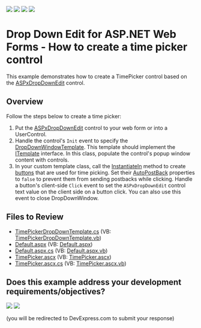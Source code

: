 <!-- default badges list -->
![](https://img.shields.io/endpoint?url=https://codecentral.devexpress.com/api/v1/VersionRange/128531404/13.1.4%2B)
[![](https://img.shields.io/badge/Open_in_DevExpress_Support_Center-FF7200?style=flat-square&logo=DevExpress&logoColor=white)](https://supportcenter.devexpress.com/ticket/details/E3995)
[![](https://img.shields.io/badge/📖_How_to_use_DevExpress_Examples-e9f6fc?style=flat-square)](https://docs.devexpress.com/GeneralInformation/403183)
[![](https://img.shields.io/badge/💬_Leave_Feedback-feecdd?style=flat-square)](#does-this-example-address-your-development-requirementsobjectives)
<!-- default badges end -->
# Drop Down Edit for ASP.NET Web Forms - How to create a time picker control

This example demonstrates how to create a TimePicker control based on the [ASPxDropDownEdit](https://docs.devexpress.com/AspNet/DevExpress.Web.ASPxDropDownEdit) control.

## Overview

Follow the steps below to create a time picker:

1. Put the [ASPxDropDownEdit](https://docs.devexpress.com/AspNet/DevExpress.Web.ASPxDropDownEdit) control to your web form or into a UserControl.
2. Handle the control's `Init` event to specify the [DropDownWindowTemplate](https://docs.devexpress.com/AspNet/DevExpress.Web.ASPxDropDownEdit.DropDownWindowTemplate). This template should implement the [ITemplate](https://learn.microsoft.com/en-us/dotnet/api/system.web.ui.itemplate?view=netframework-4.8.1&redirectedfrom=MSDN) interface. In this class, populate the control's popup window content with controls.
3. In your custom template class, call the [InstantiateIn](http://msdn.microsoft.com/en-us/library/system.web.ui.itemplate.instantiatein.aspx) method to create [buttons](https://docs.devexpress.com/AspNet/DevExpress.Web.ASPxButton) that are used for time picking. Set their [AutoPostBack](https://docs.devexpress.com/AspNet/DevExpress.Web.ASPxButton.AutoPostBack) properties to `false` to prevent them from sending postbacks while clicking. Handle a button's client-side `Click` event to set the `ASPxDropDownEdit` control text value on the client side on a button click. You can also use this event to close DropDownWindow.

## Files to Review

* [TimePickerDropDownTemplate.cs](./CS/WebSite/App_Code/TimePickerDropDownTemplate.cs) (VB: [TimePickerDropDownTemplate.vb](./VB/WebSite/App_Code/TimePickerDropDownTemplate.vb))
* [Default.aspx](./CS/WebSite/Default.aspx) (VB: [Default.aspx](./VB/WebSite/Default.aspx))
* [Default.aspx.cs](./CS/WebSite/Default.aspx.cs) (VB: [Default.aspx.vb](./VB/WebSite/Default.aspx.vb))
* [TimePicker.ascx](./CS/WebSite/TimePicker.ascx) (VB: [TimePicker.ascx](./VB/WebSite/TimePicker.ascx))
* [TimePicker.ascx.cs](./CS/WebSite/TimePicker.ascx.cs) (VB: [TimePicker.ascx.vb](./VB/WebSite/TimePicker.ascx.vb))
<!-- feedback -->
## Does this example address your development requirements/objectives?

[<img src="https://www.devexpress.com/support/examples/i/yes-button.svg"/>](https://www.devexpress.com/support/examples/survey.xml?utm_source=github&utm_campaign=asp-net-web-forms-drop-down-edit-create-time-picker&~~~was_helpful=yes) [<img src="https://www.devexpress.com/support/examples/i/no-button.svg"/>](https://www.devexpress.com/support/examples/survey.xml?utm_source=github&utm_campaign=asp-net-web-forms-drop-down-edit-create-time-picker&~~~was_helpful=no)

(you will be redirected to DevExpress.com to submit your response)
<!-- feedback end -->
